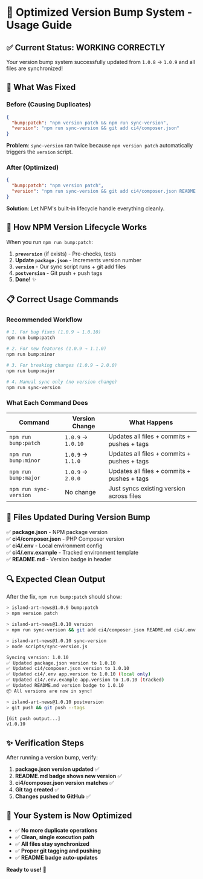 # 🎯 **Optimized Version Bump System - Usage Guide**

## ✅ **Current Status: WORKING CORRECTLY**

Your version bump system successfully updated from `1.0.8` → `1.0.9` and all files are synchronized!

## 🔧 **What Was Fixed**

### Before (Causing Duplicates)
```json
{
  "bump:patch": "npm version patch && npm run sync-version",
  "version": "npm run sync-version && git add ci4/composer.json"
}
```
**Problem**: `sync-version` ran twice because `npm version patch` automatically triggers the `version` script.

### After (Optimized)
```json
{
  "bump:patch": "npm version patch",
  "version": "npm run sync-version && git add ci4/composer.json README.md ci4/.env.example"
}
```
**Solution**: Let NPM's built-in lifecycle handle everything cleanly.

## 🚀 **How NPM Version Lifecycle Works**

When you run `npm run bump:patch`:

1. **`preversion`** (if exists) - Pre-checks, tests
2. **Update `package.json`** - Increments version number
3. **`version`** - Our sync script runs + git add files
4. **`postversion`** - Git push + push tags
5. **Done!** ✨

## 📋 **Correct Usage Commands**

### **Recommended Workflow**

```bash
# 1. For bug fixes (1.0.9 → 1.0.10)
npm run bump:patch

# 2. For new features (1.0.9 → 1.1.0)  
npm run bump:minor

# 3. For breaking changes (1.0.9 → 2.0.0)
npm run bump:major

# 4. Manual sync only (no version change)
npm run sync-version
```

### **What Each Command Does**

| Command | Version Change | What Happens |
|---------|---------------|--------------|
| `npm run bump:patch` | `1.0.9` → `1.0.10` | Updates all files + commits + pushes + tags |
| `npm run bump:minor` | `1.0.9` → `1.1.0` | Updates all files + commits + pushes + tags |
| `npm run bump:major` | `1.0.9` → `2.0.0` | Updates all files + commits + pushes + tags |
| `npm run sync-version` | No change | Just syncs existing version across files |

## 📁 **Files Updated During Version Bump**

✅ **package.json** - NPM package version  
✅ **ci4/composer.json** - PHP Composer version  
✅ **ci4/.env** - Local environment config  
✅ **ci4/.env.example** - Tracked environment template  
✅ **README.md** - Version badge in header  

## 🔍 **Expected Clean Output**

After the fix, `npm run bump:patch` should show:

```bash
> island-art-news@1.0.9 bump:patch
> npm version patch

> island-art-news@1.0.10 version
> npm run sync-version && git add ci4/composer.json README.md ci4/.env.example

> island-art-news@1.0.10 sync-version
> node scripts/sync-version.js

Syncing version: 1.0.10
✅ Updated package.json version to 1.0.10
✅ Updated ci4/composer.json version to 1.0.10
✅ Updated ci4/.env app.version to 1.0.10 (local only)
✅ Updated ci4/.env.example app.version to 1.0.10 (tracked)
✅ Updated README.md version badge to 1.0.10
📦 All versions are now in sync!

> island-art-news@1.0.10 postversion
> git push && git push --tags

[Git push output...]
v1.0.10
```

## ✨ **Verification Steps**

After running a version bump, verify:

1. **package.json version updated** ✅
2. **README.md badge shows new version** ✅
3. **ci4/composer.json version matches** ✅
4. **Git tag created** ✅
5. **Changes pushed to GitHub** ✅

## 🎯 **Your System is Now Optimized**

- ✅ **No more duplicate operations**
- ✅ **Clean, single execution path**
- ✅ **All files stay synchronized**
- ✅ **Proper git tagging and pushing**
- ✅ **README badge auto-updates**

**Ready to use!** 🚀